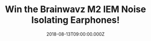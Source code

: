 ---
campaign-uuid: "c-1d6767a7-eeff-4e1c-8553-9d9167932bab"
type: "Preview"
category: "Technology"
date: "2018-08-13T09:00:00.000Z"
end-date: "2018-09-13T23:59:00.000Z"
disable-form: false
is_promoted: true
has_entry_page: true
title: "Win the Brainwavz M2 IEM Noise Isolating Earphones!"
competition-description: "<p>Intense, Detailed Bass, Comfortable Fit, Silver, Oxygen\
  \ Free Cable… YES! we are talking about the brand new Brainwavz M2 IEM earphones!\
  \ A totally MUST for all music lovers!</p>\r\n<p>Do you want them? Click below and\
  \ they could be yours!</p>"
hero-header: "Win the Brainwavz M2 IEM Noise Isolating Earphones!"
terms-confirmation: "N/A"
banner-img: "https://assets.expresslyapp.com/asset-7857ab6f-5e7d-44b0-ae7d-2012ee19c2b8.jpg"
logo-left-href: "http://brainwavzaudio.com"
logo-left-image: "https://assets.expresslyapp.com/asset-48c854bd-e1bf-4f56-87b1-ae3abcac173c.jpg"
logo-left-title: "BRAINWAVZ"
bg-image-hero: "https://assets.expresslyapp.com/asset-2f4b92e0-a1ab-4985-9c09-80614832395e.jpg"
bg-image-first: "https://assets.expresslyapp.com/asset-8d5417a4-bccd-4fac-8ece-c0bdc327e7ae.jpg"
bg-image-second: "https://assets.expresslyapp.com/asset-7985f846-4f67-4ca1-b15a-cada4765e4ed.jpg"
section1-content: "<p>The Brainwavz M2 IEM noise isolating earphones are perfect for\
  \ all music lovers! Featuring a mature, detailed and refined sound they are designed\
  \ to sound good with any genre of music without sacrificing clarity and performance.</p>\
  \ \r\n<p>Regardless of who your favourite band is Brainwavz will not only keep them\
  \ sounding great but also keep commuting noise out with noise isolation.</p>"
section2-content: "<p>Coming with a high quality silver oxygen based cable which is\
  \ durable and lightweight along with lots of ear tips for added comfort and enjoyable\
  \ listening, what are you waiting for? Get the form below for a chance to win these\
  \ amazing earphones!</p>"
entry-title: "Win the Brainwavz M2 IEM Noise Isolating Earphones!"
entry-content: "Enter the draw to win the Brainwavz M2 IEM Noise Isolating Earphones\
  \ by completing the form below before 23:59 on 13th of September 2018."
has-winner: false
prize-description: "Brainwavz M2 IEM Noise Isolating Earphones"
special-conditions: "Multiple entries are allowed up to one every day."
---